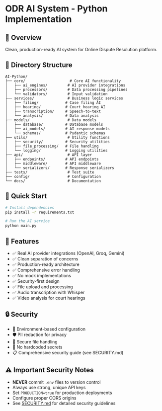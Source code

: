 # ODR AI System - Python Implementation

## 🎯 Overview
Clean, production-ready AI system for Online Dispute Resolution platform.

## 📁 Directory Structure
```
AI-Python/
├── core/                    # Core AI functionality
│   ├── ai_engines/         # AI provider integrations
│   ├── processors/         # Data processing pipelines
│   └── validators/         # Input validation
├── services/               # Business logic services
│   ├── filing/            # Case filing AI
│   ├── hearing/           # Court hearing AI
│   ├── transcription/     # Speech-to-text
│   └── analysis/          # Data analysis
├── models/                 # Data models
│   ├── database/          # Database models
│   ├── ai_models/         # AI response models
│   └── schemas/           # Pydantic schemas
├── utils/                  # Utility functions
│   ├── security/          # Security utilities
│   ├── file_processing/   # File handling
│   └── logging/           # Logging utilities
├── api/                    # API layer
│   ├── endpoints/         # API endpoints
│   ├── middleware/        # API middleware
│   └── serializers/       # Response serializers
├── tests/                  # Test suite
├── config/                 # Configuration
└── docs/                   # Documentation
```

## 🚀 Quick Start
```bash
# Install dependencies
pip install -r requirements.txt

# Run the AI service
python main.py
```

## 🔧 Features
- ✅ Real AI provider integrations (OpenAI, Groq, Gemini)
- ✅ Clean separation of concerns
- ✅ Production-ready architecture
- ✅ Comprehensive error handling
- ✅ No mock implementations
- ✅ Security-first design
- ✅ File upload and processing
- ✅ Audio transcription with Whisper
- ✅ Video analysis for court hearings

## 🔒 Security
- 🔐 Environment-based configuration
- 🛡️ PII redaction for privacy
- 📁 Secure file handling
- 🚫 No hardcoded secrets
- 📋 Comprehensive security guide (see SECURITY.md)

## ⚠️ Important Security Notes
- **NEVER** commit `.env` files to version control
- Always use strong, unique API keys
- Set `PRODUCTION=true` for production deployments
- Configure proper CORS origins
- See [SECURITY.md](SECURITY.md) for detailed security guidelines
